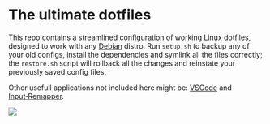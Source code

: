 # The ultimate dotfiles

This repo contains a streamlined configuration of working Linux dotfiles, designed to work with any [Debian](https://www.debian.org) distro. Run `setup.sh` to backup any of your old configs, install the dependencies and symlink all the files correctly; the `restore.sh` script will rollback all the changes and reinstate your previously saved config files.

Other usefull applications not included here might be: [VSCode](https://github.com/microsoft/vscode#readme) and [Input&#x2011;Remapper](https://github.com/sezanzeb/input-remapper#readme).

![](http://alphapapa.net/debian/logos/final01.png)
